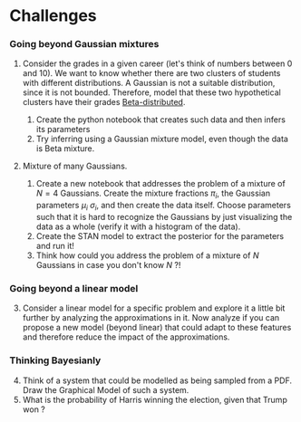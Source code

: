# Challenges

### Going beyond Gaussian mixtures

1. Consider the grades in a given career (let's think of numbers between 0 and 10).  We want to know whether there are two clusters of students with different distributions.  A Gaussian is not a suitable distribution, since it is not bounded.  Therefore, model that these two hypothetical clusters have their grades <a href="https://en.wikipedia.org/wiki/Beta_distribution" taget=beta>Beta-distributed</a>.
    1. Create the python notebook that creates such data and then
   infers its parameters
    2. Try inferring using a Gaussian mixture model, even though the data is Beta mixture.
       
2. Mixture of many Gaussians.
    1. Create a new notebook that addresses the problem of a mixture of $N=4$ Gaussians.  Create the mixture fractions $\pi_i$, the Gaussian parameters $\mu_i$ $\sigma_i$, and then create the data itself.  Choose parameters such that it is hard to recognize the Gaussians by just visualizing the data as a whole (verify it with a histogram of the data).
    2. Create the STAN model to extract the posterior for the parameters and run it!
    3. Think how could you address the problem of a mixture of $N$ Gaussians in case you don't know $N$ ?!

### Going beyond a linear model

3. Consider a linear model for a specific problem and explore it a little bit further by analyzing the approximations in it.  Now analyze if you can propose a new model (beyond linear) that could adapt to these features and therefore reduce the impact of the approximations.

### Thinking Bayesianly

4. Think of a system that could be modelled as being sampled from a PDF.  Draw the Graphical Model of such a system.
5. What is the probability of Harris winning the election, given that Trump won ?
